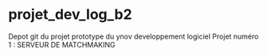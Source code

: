 # projet_dev_log_b2
Depot git du projet prototype du ynov developpement logiciel Projet numéro 1 : SERVEUR DE MATCHMAKING
